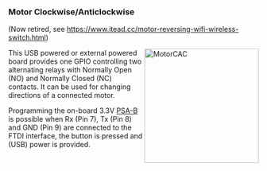 ### Motor Clockwise/Anticlockwise

(Now retired, see <https://www.itead.cc/motor-reversing-wifi-wireless-switch.html>)

<img alt="MotorCAC" src="https://github.com/arendst/arendst.github.io/blob/master/media/motorcac1.jpg?raw=true" width="230" align="right" /> 
This USB powered or external powered board provides one GPIO controlling two alternating relays with Normally Open (NO) and Normally Closed (NC) contacts. It can be used for changing directions of a connected motor.

Programming the on-board 3.3V [PSA-B](https://www.itead.cc/psa-01.html) is possible when Rx (Pin 7), Tx (Pin 8) and GND (Pin 9) are connected to the FTDI interface, the button is pressed and (USB) power is provided.